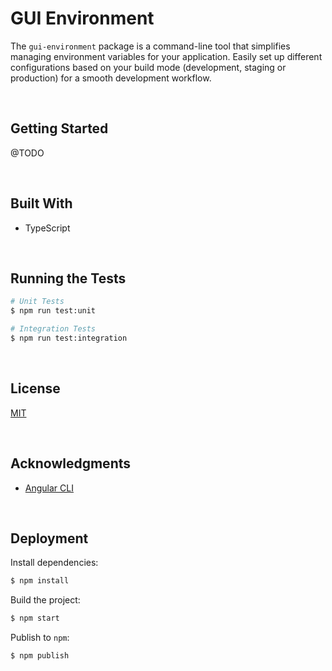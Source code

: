 # GUI Environment

The `gui-environment` package is a command-line tool that simplifies managing environment variables for your application. Easily set up different configurations based on your build mode (development, staging or production) for a smooth development workflow.

</br>

## Getting Started

@TODO





<br/>

## Built With

- TypeScript





<br/>

## Running the Tests
```bash
# Unit Tests
$ npm run test:unit

# Integration Tests
$ npm run test:integration
```



<br/>

## License

[MIT](https://choosealicense.com/licenses/mit/)





<br/>

## Acknowledgments

- [Angular CLI](https://angular.dev/)





<br/>

## Deployment

Install dependencies:
```bash
$ npm install
```

Build the project:
```bash
$ npm start
```

Publish to `npm`:
```bash
$ npm publish
```